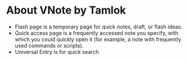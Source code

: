# About VNote by Tamlok

- Flash page is a temporary page for quick notes, draft, or flash ideas. 
- Quick access page is a frequently accessed note you specify, with which you could quickly open it (for example, a note with frequently used commands or scripts).
- Universal Entry is for quick search
